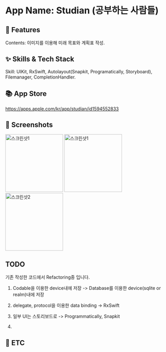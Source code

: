 # App Name: Studian (공부하는 사람들)

## 📌 Features
Contents: 이미지를 이용해 미래 목표와 계획표 작성.

## ✨ Skills & Tech Stack
Skill: UIKit, RxSwift, Autolayout(Snapkit, Programatically, Storyboard), Filemanager, CompletionHandler.

## 📚 App Store
https://apps.apple.com/kr/app/studian/id1594552833

## 🌃 Screenshots

<p align="left">
  <img width="180" alt="스크린샷1" src="https://user-images.githubusercontent.com/77485339/190050644-92c1e248-c82a-4a8e-87d9-ea2e09b9430e.png">
 <img width="180" alt="스크린샷1" src="https://user-images.githubusercontent.com/77485339/190050768-00c2c742-4fc4-49de-960b-0228725dc4f1.png">
  <img width="180" alt="스크린샷2" src="https://user-images.githubusercontent.com/77485339/190051570-002c3a12-4cb5-47f3-aac5-81583125a34f.png">
</p>


## TODO
기존 작성한 코드에서 Refactoring중 입니다.

1. Codable을 이용한 device내에 저장 -> Database를 이용한 device(sqlite or realm)내에 저장

2. delegate, protocol을 이용한 data binding -> RxSwift

3. 일부 UI는 스토리보드로  -> Programmatically, Snapkit
4. 
## 🧩 ETC
